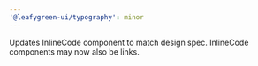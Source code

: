 ```yaml
---
'@leafygreen-ui/typography': minor
---
```


Updates InlineCode component to match design spec. InlineCode components may now also be links.
